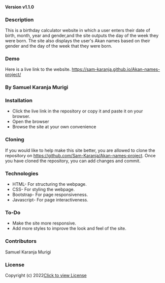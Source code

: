 
#### Version v1.1.0

### Description
This is a birthday calculator website in which a user enters their date of birth, month, year and gender,and the site outputs the day of the week they were born. The site also displays the user's Akan names based on their gender and the day of the week that they were born.

### Demo
Here is a live link to the website. https://sam-karanja.github.io/Akan-names-project/

### By Samuel Karanja Murigi


### Installation
* Click the live link in the repository or copy it and paste it on your browser.
* Open the browser
* Browse the site at your own convenience


### Cloning
If you would like to help make this site better, you are allowed to clone the repository on https://github.com/Sam-Karanja/Akan-names-project.
Once you have cloned the repository, you can add changes and commit.

### Technologies
* HTML- For structuring the webpage.
* CSS- For styling the webpage.
* Bootstrap- For page responsiveness. 
* Javascript- For page interactiveness.

### To-Do
* Make the site more responsive.
* Add more styles to improve the look and feel of the site.

### Contributors
Samuel Karanja Murigi

### License
Copyright (c) 2022[Click to view License](LICENSE)